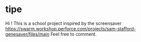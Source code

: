 # tipe
Hi !
This is a school project inspired by the screensaver https://swarm.workshop.perforce.com/projects/sam-stafford-genesaver/files/main
Feel free to comment.
